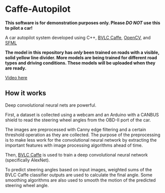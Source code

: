 # Caffe-Autopilot

**This software is for demonstration purposes only. Please _DO_ _NOT_ use this to pilot a car!**

A car autopilot system developed using C++, [BVLC Caffe](https://github.com/BVLC/caffe), [OpenCV](http://opencv.org/), and [SFML](http://www.sfml-dev.org/)

**The model in this repository has _only_ been trained on roads with a visible, solid yellow line divider. More models are being trained for different road types and driving conditions. These models will be uploaded when they are ready.**

[Video here](https://www.youtube.com/watch?v=fSbWnQ_wzvM)

## How it works

Deep convolutional neural nets are powerful.

First, a dataset is collected using a webcam and an Arduino with a CANBUS shield to read the steering wheel angles from the OBD-II port of the car.

The images are preprocessed with Canny edge filtering and a certain threshold operation as they are collected.
The purpose of the preprocessing is to make less work for the convolutional neural network by extracting the important features with image processing algorithms ahead of time.

Then, [BVLC Caffe](https://github.com/BVLC/caffe) is used to train a deep convolutional neural network (specifically AlexNet).

To predict steering angles based on input images, weighted sums of the BVLC Caffe classifier outputs are used to calculate the final angle. Some smoothing algorithms are also used to smooth the motion of the predicted steering wheel angle.
